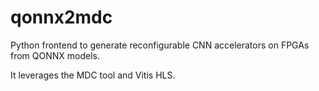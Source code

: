 # qonnx2mdc
Python frontend to generate reconfigurable CNN accelerators on FPGAs from QONNX models.

It leverages the MDC tool and Vitis HLS.
